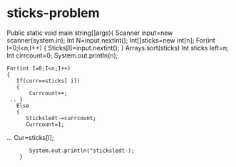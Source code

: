 # sticks-problem
   Public static void main string[]args){
     Scanner input=new scanner(system.in);
     Int N=input.nextint();
     Int[]sticks=new int[n];
     For(int I=0;I<n;I++)
     {
       Sticks[I]=input.nextint();
     }
    Arrays.sort(sticks)
    Int sticks left=n;
    Int cirrcount=0;
    System.out.println(n);

    For(int I=0;I<n;I++)
    {
       If(curr==sticks[ i])
       {
           Currcount++;
     .. }
       Else
       {
          Sticksledt-=currcount;
          Currcount=1;
   ...     Cur=sticks[I];
         
           System.out.println("sticksledt-);
        }
